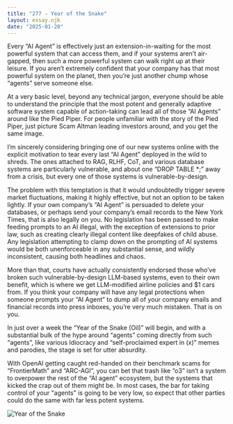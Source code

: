 ```yaml
---
title: "277 - Year of the Snake"
layout: essay.njk
date: "2025-01-20"
---
```


Every “AI Agent” is effectively just an extension-in-waiting for the most powerful system that can access them, and if your systems aren’t air-gapped, then such a more powerful system can walk right up at their leisure. If you aren’t extremely confident that your company has that most powerful system on the planet, then you’re just another chump whose “agents” serve someone else. 

At a very basic level, beyond any technical jargon, everyone should be able to understand the principle that the most potent and generally adaptive software system capable of action-taking can lead all of those “AI Agents” around like the Pied Piper. For people unfamiliar with the story of the Pied Piper, just picture Scam Altman leading investors around, and you get the same image.

I’m sincerely considering bringing one of our new systems online with the explicit motivation to tear every last “AI Agent” deployed in the wild to shreds. The ones attached to RAG, RLHF, CoT, and various database systems are particularly vulnerable, and about one “DROP TABLE *;” away from a crisis, but every one of those systems is vulnerable-by-design.

The problem with this temptation is that it would undoubtedly trigger severe market fluctuations, making it highly effective, but not an option to be taken lightly.  If your own company’s “AI Agent” is persuaded to delete your databases, or perhaps send your company’s email records to the New York Times, that is also legally on you. No legislation has been passed to make feeding prompts to an AI illegal, with the exception of extensions to prior law, such as creating clearly illegal content like deepfakes of child abuse. Any legislation attempting to clamp down on the prompting of AI systems would be both unenforceable in any substantial sense, and wildly inconsistent, causing both headlines and chaos.

More than that, courts have actually consistently endorsed those who’ve broken such vulnerable-by-design LLM-based systems, even to their own benefit, which is where we get LLM-modified airline policies and $1 cars from. If you think your company will have any legal protections when someone prompts your “AI Agent” to dump all of your company emails and financial records into press inboxes, you’re very much mistaken. That is on you.

In just over a week the “Year of the Snake (Oil)” will begin, and with a substantial bulk of the hype around “agents” coming directly from such “agents”, like various Idiocracy and “self-proclaimed expert in (x)” memes and parodies, the stage is set for utter absurdity. 

With OpenAI getting caught red-handed on their benchmark scams for “FrontierMath” and “ARC-AGI”, you can bet that trash like “o3” isn’t a system to overpower the rest of the “AI agent” ecosystem, but the systems that kicked the crap out of them might be. In most cases, the bar for taking control of your "agents" is going to be very low, so expect that other parties could do the same with far less potent systems.

![Year of the Snake](https://media.licdn.com/dms/image/v2/D5622AQGJ8itcuDS0cA/feedshare-shrink_800/B56ZSBvLLQGsAg-/0/1737343415794?e=1740614400&v=beta&t=tNky4wfe5njvYwannTwNR_Ysx-rH4BJF8a6ZxvzBxAE)